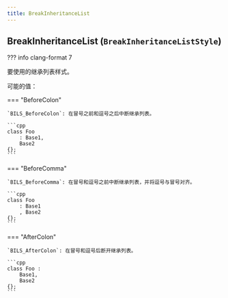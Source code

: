 ```yaml
---
title: BreakInheritanceList
---
```


## BreakInheritanceList (`BreakInheritanceListStyle`)

??? info
    clang-format 7

要使用的继承列表样式。

可能的值：

=== "BeforeColon"

    `BILS_BeforeColon`: 在冒号之前和逗号之后中断继承列表。

    ```cpp
    class Foo
        : Base1,
        Base2
    {};
    ```

=== "BeforeComma"

    `BILS_BeforeComma`: 在冒号和逗号之前中断继承列表，并将逗号与冒号对齐。

    ```cpp
    class Foo
        : Base1
        , Base2
    {};
    ```

=== "AfterColon"

    `BILS_AfterColon`: 在冒号和逗号后断开继承列表。

    ```cpp
    class Foo :
        Base1,
        Base2
    {};
    ```
